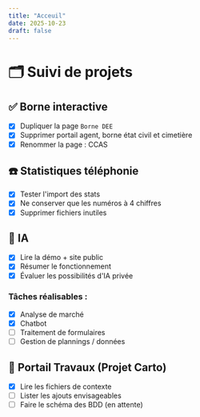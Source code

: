 ```yaml
---
title: "Acceuil"
date: 2025-10-23
draft: false
---
```


# 🗂️ Suivi de projets

## ✅ Borne interactive

- [x] Dupliquer la page `Borne DEE`
- [x] Supprimer portail agent, borne état civil et cimetière
- [x] Renommer la page : CCAS

## ☎️ Statistiques téléphonie

- [x] Tester l'import des stats
- [x] Ne conserver que les numéros à 4 chiffres
- [x] Supprimer fichiers inutiles

## 🤖 IA

- [x] Lire la démo + site public
- [x] Résumer le fonctionnement
- [x] Évaluer les possibilités d'IA privée

### Tâches réalisables :
- [x] Analyse de marché
- [x] Chatbot
- [ ] Traitement de formulaires
- [ ] Gestion de plannings / données

## 📅 Portail Travaux (Projet Carto)

- [x] Lire les fichiers de contexte
- [ ] Lister les ajouts envisageables
- [ ] Faire le schéma des BDD (en attente)
